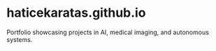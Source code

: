 # haticekaratas.github.io
Portfolio showcasing projects in AI, medical imaging, and autonomous systems.
